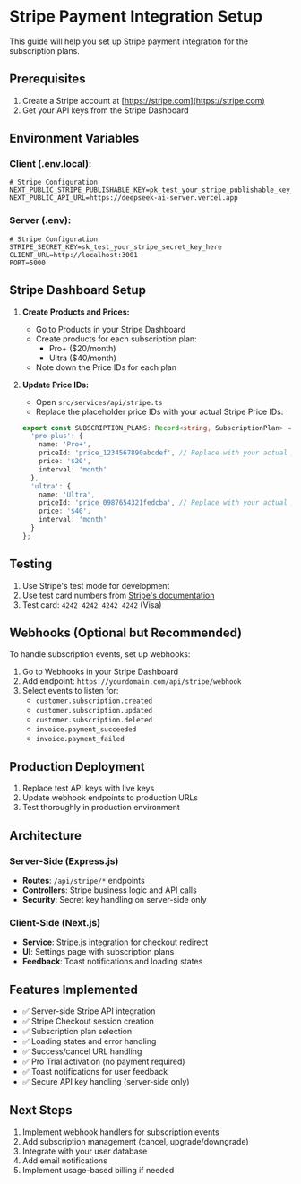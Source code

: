 # Stripe Payment Integration Setup

This guide will help you set up Stripe payment integration for the subscription plans.

## Prerequisites

1. Create a Stripe account at [https://stripe.com](https://stripe.com)
2. Get your API keys from the Stripe Dashboard

## Environment Variables

### Client (.env.local):
```env
# Stripe Configuration
NEXT_PUBLIC_STRIPE_PUBLISHABLE_KEY=pk_test_your_stripe_publishable_key_here
NEXT_PUBLIC_API_URL=https://deepseek-ai-server.vercel.app
```

### Server (.env):
```env
# Stripe Configuration
STRIPE_SECRET_KEY=sk_test_your_stripe_secret_key_here
CLIENT_URL=http://localhost:3001
PORT=5000
```

## Stripe Dashboard Setup

1. **Create Products and Prices:**
   - Go to Products in your Stripe Dashboard
   - Create products for each subscription plan:
     - Pro+ ($20/month)
     - Ultra ($40/month)
   - Note down the Price IDs for each plan

2. **Update Price IDs:**
   - Open `src/services/api/stripe.ts`
   - Replace the placeholder price IDs with your actual Stripe Price IDs:
   ```typescript
   export const SUBSCRIPTION_PLANS: Record<string, SubscriptionPlan> = {
     'pro-plus': {
       name: 'Pro+',
       priceId: 'price_1234567890abcdef', // Replace with your actual price ID
       price: '$20',
       interval: 'month'
     },
     'ultra': {
       name: 'Ultra',
       priceId: 'price_0987654321fedcba', // Replace with your actual price ID
       price: '$40',
       interval: 'month'
     }
   };
   ```

## Testing

1. Use Stripe's test mode for development
2. Use test card numbers from [Stripe's documentation](https://stripe.com/docs/testing#cards)
3. Test card: `4242 4242 4242 4242` (Visa)

## Webhooks (Optional but Recommended)

To handle subscription events, set up webhooks:

1. Go to Webhooks in your Stripe Dashboard
2. Add endpoint: `https://yourdomain.com/api/stripe/webhook`
3. Select events to listen for:
   - `customer.subscription.created`
   - `customer.subscription.updated`
   - `customer.subscription.deleted`
   - `invoice.payment_succeeded`
   - `invoice.payment_failed`

## Production Deployment

1. Replace test API keys with live keys
2. Update webhook endpoints to production URLs
3. Test thoroughly in production environment

## Architecture

### Server-Side (Express.js)
- **Routes**: `/api/stripe/*` endpoints
- **Controllers**: Stripe business logic and API calls
- **Security**: Secret key handling on server-side only

### Client-Side (Next.js)
- **Service**: Stripe.js integration for checkout redirect
- **UI**: Settings page with subscription plans
- **Feedback**: Toast notifications and loading states

## Features Implemented

- ✅ Server-side Stripe API integration
- ✅ Stripe Checkout session creation
- ✅ Subscription plan selection
- ✅ Loading states and error handling
- ✅ Success/cancel URL handling
- ✅ Pro Trial activation (no payment required)
- ✅ Toast notifications for user feedback
- ✅ Secure API key handling (server-side only)

## Next Steps

1. Implement webhook handlers for subscription events
2. Add subscription management (cancel, upgrade/downgrade)
3. Integrate with your user database
4. Add email notifications
5. Implement usage-based billing if needed
